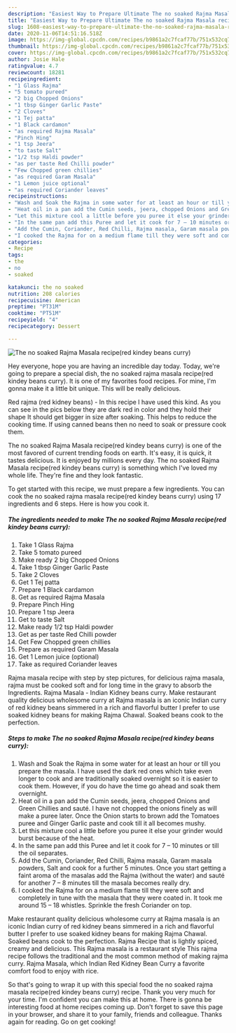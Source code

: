 ```yaml
---
description: "Easiest Way to Prepare Ultimate The no soaked Rajma Masala recipe(red kindey beans curry)"
title: "Easiest Way to Prepare Ultimate The no soaked Rajma Masala recipe(red kindey beans curry)"
slug: 1608-easiest-way-to-prepare-ultimate-the-no-soaked-rajma-masala-recipered-kindey-beans-curry
date: 2020-11-06T14:51:16.518Z
image: https://img-global.cpcdn.com/recipes/b9861a2c7fcaf77b/751x532cq70/the-no-soaked-rajma-masala-recipered-kindey-beans-curry-recipe-main-photo.jpg
thumbnail: https://img-global.cpcdn.com/recipes/b9861a2c7fcaf77b/751x532cq70/the-no-soaked-rajma-masala-recipered-kindey-beans-curry-recipe-main-photo.jpg
cover: https://img-global.cpcdn.com/recipes/b9861a2c7fcaf77b/751x532cq70/the-no-soaked-rajma-masala-recipered-kindey-beans-curry-recipe-main-photo.jpg
author: Josie Hale
ratingvalue: 4.7
reviewcount: 18281
recipeingredient:
- "1 Glass Rajma"
- "5 tomato pureed"
- "2 big Chopped Onions"
- "1 tbsp Ginger Garlic Paste"
- "2 Cloves"
- "1 Tej patta"
- "1 Black cardamon"
- "as required Rajma Masala"
- "Pinch Hing"
- "1 tsp Jeera"
- "to taste Salt"
- "1/2 tsp Haldi powder"
- "as per taste Red Chilli powder"
- "Few Chopped green chillies"
- "as required Garam Masala"
- "1 Lemon juice optional"
- "as required Coriander leaves"
recipeinstructions:
- "Wash and Soak the Rajma in some water for at least an hour or till you prepare the masala. I have used the dark red ones which take even longer to cook and are traditionally soaked overnight so it is easier to cook them. However, if you do have the time go ahead and soak them overnight."
- "Heat oil in a pan add the Cumin seeds, jeera, chopped Onions and Green Chillies and sauté. I have not chopped the onions finely as will make a puree later. Once the Onion starts to brown add the Tomatoes puree and Ginger Garlic paste and cook till it all becomes mushy."
- "Let this mixture cool a little before you puree it else your grinder would burst because of the heat."
- "In the same pan add this Puree and let it cook for 7 – 10 minutes or till the oil separates."
- "Add the Cumin, Coriander, Red Chilli, Rajma masala, Garam masala powders, Salt and cook for a further 5 minutes. Once you start getting a faint aroma of the masalas add the Rajma (without the water) and sauté for another 7 – 8 minutes till the masala becomes really dry."
- "I cooked the Rajma for on a medium flame till they were soft and completely in tune with the masala that they were coated in. It took me around 15 – 18 whistles. Sprinkle the fresh Coriander on top."
categories:
- Recipe
tags:
- the
- no
- soaked

katakunci: the no soaked 
nutrition: 208 calories
recipecuisine: American
preptime: "PT31M"
cooktime: "PT51M"
recipeyield: "4"
recipecategory: Dessert

---
```



![The no soaked Rajma Masala recipe(red kindey beans curry)](https://img-global.cpcdn.com/recipes/b9861a2c7fcaf77b/751x532cq70/the-no-soaked-rajma-masala-recipered-kindey-beans-curry-recipe-main-photo.jpg)

Hey everyone, hope you are having an incredible day today. Today, we're going to prepare a special dish, the no soaked rajma masala recipe(red kindey beans curry). It is one of my favorites food recipes. For mine, I'm gonna make it a little bit unique. This will be really delicious.

Red rajma (red kidney beans) - In this recipe I have used this kind. As you can see in the pics below they are dark red in color and they hold their shape It should get bigger in size after soaking. This helps to reduce the cooking time. If using canned beans then no need to soak or pressure cook them.

The no soaked Rajma Masala recipe(red kindey beans curry) is one of the most favored of current trending foods on earth. It's easy, it is quick, it tastes delicious. It is enjoyed by millions every day. The no soaked Rajma Masala recipe(red kindey beans curry) is something which I've loved my whole life. They're fine and they look fantastic.


To get started with this recipe, we must prepare a few ingredients. You can cook the no soaked rajma masala recipe(red kindey beans curry) using 17 ingredients and 6 steps. Here is how you cook it.

<!--inarticleads1-->

##### The ingredients needed to make The no soaked Rajma Masala recipe(red kindey beans curry):

1. Take 1 Glass Rajma
1. Take 5 tomato pureed
1. Make ready 2 big Chopped Onions
1. Take 1 tbsp Ginger Garlic Paste
1. Take 2 Cloves
1. Get 1 Tej patta
1. Prepare 1 Black cardamon
1. Get as required Rajma Masala
1. Prepare Pinch Hing
1. Prepare 1 tsp Jeera
1. Get to taste Salt
1. Make ready 1/2 tsp Haldi powder
1. Get as per taste Red Chilli powder
1. Get Few Chopped green chillies
1. Prepare as required Garam Masala
1. Get 1 Lemon juice (optional)
1. Take as required Coriander leaves


Rajma masala recipe with step by step pictures, for delicious rajma masala, rajma must be cooked soft and for long time in the gravy to absorb the Ingredients. Rajma Masala - Indian Kidney beans curry. Make restaurant quality delicious wholesome curry at Rajma masala is an iconic Indian curry of red kidney beans simmered in a rich and flavorful butter I prefer to use soaked kidney beans for making Rajma Chawal. Soaked beans cook to the perfection. 

<!--inarticleads2-->

##### Steps to make The no soaked Rajma Masala recipe(red kindey beans curry):

1. Wash and Soak the Rajma in some water for at least an hour or till you prepare the masala. I have used the dark red ones which take even longer to cook and are traditionally soaked overnight so it is easier to cook them. However, if you do have the time go ahead and soak them overnight.
1. Heat oil in a pan add the Cumin seeds, jeera, chopped Onions and Green Chillies and sauté. I have not chopped the onions finely as will make a puree later. Once the Onion starts to brown add the Tomatoes puree and Ginger Garlic paste and cook till it all becomes mushy.
1. Let this mixture cool a little before you puree it else your grinder would burst because of the heat.
1. In the same pan add this Puree and let it cook for 7 – 10 minutes or till the oil separates.
1. Add the Cumin, Coriander, Red Chilli, Rajma masala, Garam masala powders, Salt and cook for a further 5 minutes. Once you start getting a faint aroma of the masalas add the Rajma (without the water) and sauté for another 7 – 8 minutes till the masala becomes really dry.
1. I cooked the Rajma for on a medium flame till they were soft and completely in tune with the masala that they were coated in. It took me around 15 – 18 whistles. Sprinkle the fresh Coriander on top.


Make restaurant quality delicious wholesome curry at Rajma masala is an iconic Indian curry of red kidney beans simmered in a rich and flavorful butter I prefer to use soaked kidney beans for making Rajma Chawal. Soaked beans cook to the perfection. Rajma Recipe that is lightly spiced, creamy and delicious. This Rajma masala is a restaurant style This rajma recipe follows the traditional and the most common method of making rajma curry. Rajma Masala, which Indian Red Kidney Bean Curry a favorite comfort food to enjoy with rice. 

So that's going to wrap it up with this special food the no soaked rajma masala recipe(red kindey beans curry) recipe. Thank you very much for your time. I'm confident you can make this at home. There is gonna be interesting food at home recipes coming up. Don't forget to save this page in your browser, and share it to your family, friends and colleague. Thanks again for reading. Go on get cooking!

